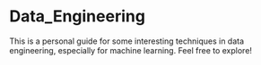 # Data_Engineering

This is a personal guide for some interesting techniques in data engineering, especially for machine learning. Feel free to explore!
